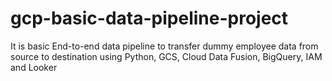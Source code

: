 # gcp-basic-data-pipeline-project
It is basic End-to-end data pipeline to transfer dummy employee data from source to destination using Python, GCS, Cloud Data Fusion, BigQuery, IAM and Looker
